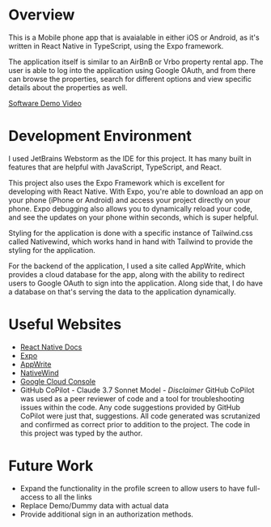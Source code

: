 # Overview

This is a Mobile phone app that is avaialable in either iOS or Android, as it's written in React Native in TypeScript, using the Expo framework. 

The application itself is similar to an AirBnB or Vrbo property rental app. The user is able to log into the application using Google OAuth, and from there can browse the properties, search for different options and view specific details about the properties as well. 

[Software Demo Video](https://youtu.be/tVuXm6HRBrA)

# Development Environment

I used JetBrains Webstorm as the IDE for this project. It has many built in features that are helpful with JavaScript, TypeScript, and React. 

This project also uses the Expo Framework which is excellent for developing with React Native. With Expo, you're able to download an app on your phone (iPhone or Android) and access your project directly on your phone. Expo debugging also allows you to dynamically reload your code, and see the updates on your phone within seconds, which is super helpful. 

Styling for the application is done with a specific instance of Tailwind.css called Nativewind, which works hand in hand with Tailwind to provide the styling for the application. 

For the backend of the application, I used a site called AppWrite, which provides a cloud database for the app, along with the ability to redirect users to Google OAuth to sign into the application. Along side that, I do have a database on that's serving the data to the application dynamically.

# Useful Websites

* [React Native Docs](https://reactnative.dev/)
* [Expo](https://expo.dev/)
* [AppWrite](https://cloud.appwrite.io/)
* [NativeWind](https://www.nativewind.dev/getting-started/installation)
* [Google Cloud Console](console.cloud.google.com)
* GitHub CoPilot - Claude 3.7 Sonnet Model - *Disclaimer* GitHub CoPilot was used as a peer reviewer of code and a tool for troubleshooting issues within the code. Any code suggestions provided by GitHub CoPilot were just that, suggestions. All code generated was scrutanized and confirmed as correct prior to addition to the project. The code in this project was typed by the author. 

# Future Work

* Expand the functionality in the profile screen to allow users to have full-access to all the links
* Replace Demo/Dummy data with actual data
* Provide additional sign in an authorization methods. 